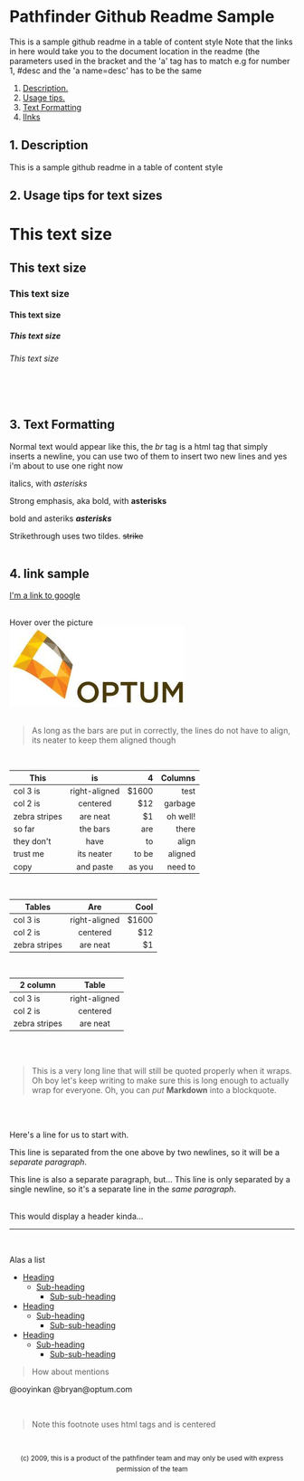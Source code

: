 # Pathfinder Github Readme Sample

This is a sample github readme in a table of content style
Note that the links in here would take you to the document location in the readme (the parameters used in the bracket and the 'a' tag has to match e.g for number 1, #desc and the 'a name=desc' has to be the same 
1. [ Description. ](#desc)
2. [ Usage tips. ](#usage)
3. [ Text Formatting ](#format)
4. [ lInks ](#link)

<a name="desc"></a>
## 1. Description
This is a sample github readme in a table of content style
<br/>

<a name="usage"></a>
## 2. Usage tips for text sizes

# This text size
## This text size
### This text size
#### This text size
##### This text size
###### This text size
<br/>
<br/>

<a name="format"></a>
## 3. Text Formatting


Normal text would appear like this, the *br* tag is a html tag that simply inserts a newline, you can use two of them to insert two new lines and yes i'm about to use one right now
<br/>

italics, with *asterisks* 

Strong emphasis, aka bold, with **asterisks**

bold and asteriks **_asterisks_** 

Strikethrough uses two tildes. ~~strike~~
<br/>
<br/>

<a name="link"></a>
## 4. link sample
[I'm a link to google](https://www.google.com)
<br/>
<br/>

Hover over the picture
<br/>
![alt text](https://github.com/Phemix/testout/blob/master/optum.jpg "This text will show when you hover over the picture")
<br/>
<br/>

> As long as the bars are put in correctly, the lines do not have to align, its neater to keep them aligned though
<br/>

| This          | is            | 4     |Columns|
| ------------- |:-------------:| -----:| -----:|
| col 3 is      | right-aligned | $1600 | test  |
| col 2 is      | centered      |   $12 | garbage|
| zebra stripes | are neat      |    $1 | oh well!|
| so far | the bars | are | there|
|they don't | have | to | align|
| trust me      | its neater    | to be | aligned|
| copy          | and paste     | as you| need to|
<br/>

| Tables        | Are           | Cool  |
| ------------- |:-------------:| -----:|
| col 3 is      | right-aligned | $1600 |
| col 2 is      | centered      |   $12 |
| zebra stripes | are neat      |    $1 |

<br/>

| 2 column      | Table         | 
| ------------- |:-------------:| 
| col 3 is      | right-aligned | 
| col 2 is      | centered      |  
| zebra stripes | are neat      |

<br/>
<br/>

> This is a very long line that will still be quoted properly when it wraps. Oh boy let's keep writing to make sure this is long enough to actually wrap for everyone. Oh, you can *put* **Markdown** into a blockquote. 
<br/>
<br/>


Here's a line for us to start with.

This line is separated from the one above by two newlines, so it will be a *separate paragraph*.

This line is also a separate paragraph, but...
This line is only separated by a single newline, so it's a separate line in the *same paragraph*.

<br/>
This would display a header kinda...

---

<br/>


Alas a list
- [Heading](#heading)
  * [Sub-heading](#sub-heading)
    + [Sub-sub-heading](#sub-sub-heading)
- [Heading](#heading-1)
  * [Sub-heading](#sub-heading-1)
    + [Sub-sub-heading](#sub-sub-heading-1)
- [Heading](#heading-2)
  * [Sub-heading](#sub-heading-2)
    + [Sub-sub-heading](#sub-sub-heading-2)



> How about mentions
<p>@ooyinkan @bryan@optum.com</p>
<br/>

> Note this footnote uses html tags and is centered
<br/>
<p align="center"> <sup>(c) 2009, this is a product of the pathfinder team and may only be used with express permission of the team</sup> </p>
